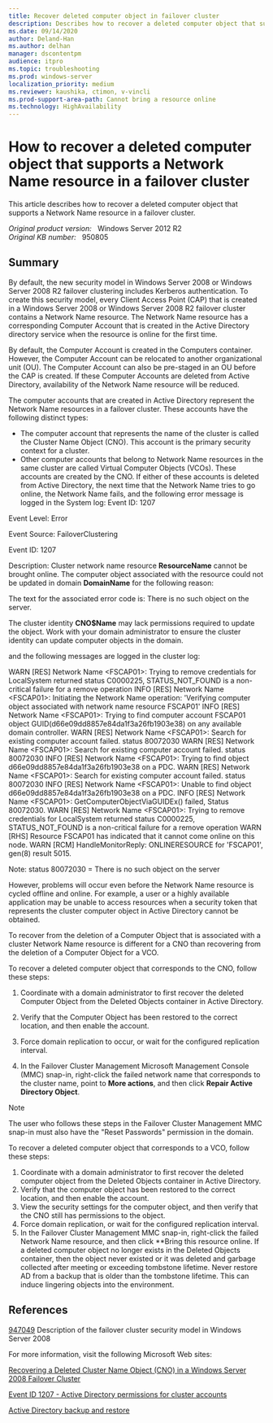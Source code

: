 ```yaml
---
title: Recover deleted computer object in failover cluster
description: Describes how to recover a deleted computer object that supports a Network Name resource in a Windows Server 2008 or Windows Server 2008 R2 failover cluster.
ms.date: 09/14/2020
author: Deland-Han
ms.author: delhan
manager: dscontentpm
audience: itpro
ms.topic: troubleshooting
ms.prod: windows-server
localization_priority: medium
ms.reviewer: kaushika, ctimon, v-vincli
ms.prod-support-area-path: Cannot bring a resource online
ms.technology: HighAvailability
---
```

# How to recover a deleted computer object that supports a Network Name resource in a failover cluster

This article describes how to recover a deleted computer object that supports a Network Name resource in a failover cluster.

_Original product version:_ &nbsp; Windows Server 2012 R2  
_Original KB number:_ &nbsp; 950805

## Summary

By default, the new security model in Windows Server 2008 or Windows Server 2008 R2 failover clustering includes Kerberos authentication. To create this security model, every Client Access Point (CAP) that is created in a Windows Server 2008 or Windows Server 2008 R2 failover cluster contains a Network Name resource. The Network Name resource has a corresponding Computer Account that is created in the Active Directory directory service when the resource is online for the first time.

By default, the Computer Account is created in the Computers container. However, the Computer Account can be relocated to another organizational unit (OU). The Computer Account can also be pre-staged in an OU before the CAP is created. If these Computer Accounts are deleted from Active Directory, availability of the Network Name resource will be reduced.

The computer accounts that are created in Active Directory represent the Network Name resources in a failover cluster. These accounts have the following distinct types:
- The computer account that represents the name of the cluster is called the Cluster Name Object (CNO). This account is the primary security context for a cluster.
- Other computer accounts that belong to Network Name resources in the same cluster are called Virtual Computer Objects (VCOs). These accounts are created by the CNO. If either of these accounts is deleted from Active Directory, the next time that the Network Name tries to go online, the Network Name fails, and the following error message is logged in the System log: Event ID: 1207

Event Level: Error

Event Source: FailoverClustering

Event ID: 1207

Description: Cluster network name resource **ResourceName** cannot be brought online. The computer object associated with the resource could not be updated in domain **DomainName** for the following reason:

The text for the associated error code is: There is no such object on the server.

The cluster identity **CNO$Name** may lack permissions required to update the object. Work with your domain administrator to ensure the cluster identity can update computer objects in the domain.

and the following messages are logged in the cluster log:

WARN [RES] Network Name \<FSCAP01>: Trying to remove credentials for LocalSystem returned status C0000225, STATUS_NOT_FOUND is a non-critical failure for a remove operation
INFO [RES] Network Name \<FSCAP01>: Initiating the Network Name operation: 'Verifying computer object associated with network name resource FSCAP01'
INFO [RES] Network Name \<FSCAP01>: Trying to find computer account FSCAP01 object GUID(d66e09dd8857e84da1f3a26fb1903e38) on any available domain controller.
WARN [RES] Network Name \<FSCAP01>: Search for existing computer account failed. status 80072030
WARN [RES] Network Name \<FSCAP01>: Search for existing computer account failed. status 80072030
INFO [RES] Network Name \<FSCAP01>: Trying to find object d66e09dd8857e84da1f3a26fb1903e38 on a PDC.
WARN [RES] Network Name \<FSCAP01>: Search for existing computer account failed. status 80072030
INFO [RES] Network Name \<FSCAP01>: Unable to find object d66e09dd8857e84da1f3a26fb1903e38 on a PDC.
INFO [RES] Network Name \<FSCAP01>: GetComputerObjectViaGUIDEx() failed, Status 80072030.
WARN [RES] Network Name \<FSCAP01>: Trying to remove credentials for LocalSystem returned status C0000225, STATUS_NOT_FOUND is a non-critical failure for a remove operation
WARN [RHS] Resource FSCAP01 has indicated that it cannot come online on this node.
WARN [RCM] HandleMonitorReply: ONLINERESOURCE for 'FSCAP01', gen(8) result 5015.

Note: status 80072030 = There is no such object on the server

However, problems will occur even before the Network Name resource is cycled offline and online. For example, a user or a highly available application may be unable to access resources when a security token that represents the cluster computer object in Active Directory cannot be obtained.

To recover from the deletion of a Computer Object that is associated with a cluster Network Name resource is different for a CNO than recovering from the deletion of a Computer Object for a VCO.

To recover a deleted computer object that corresponds to the CNO, follow these steps:
1. Coordinate with a domain administrator to first recover the deleted Computer Object from the Deleted Objects container in Active Directory.

2. Verify that the Computer Object has been restored to the correct location, and then enable the account.

3. Force domain replication to occur, or wait for the configured replication interval.

4. In the Failover Cluster Management Microsoft Management Console (MMC) snap-in, right-click the failed network name that corresponds to the cluster name, point to **More actions**, and then click **Repair Active Directory Object**.

> [!NOTE]
> The user who follows these steps in the Failover Cluster Management MMC snap-in must also have the "Reset Passwords" permission in the domain.

To recover a deleted computer object that corresponds to a VCO, follow these steps:
1. Coordinate with a domain administrator to first recover the deleted computer object from the Deleted Objects container in Active Directory.
2. Verify that the computer object has been restored to the correct location, and then enable the account.
3. View the security settings for the computer object, and then verify that the CNO still has permissions to the object.
4. Force domain replication, or wait for the configured replication interval.
5. In the Failover Cluster Management MMC snap-in, right-click the failed Network Name resource, and then click **Bring this resource online. If a deleted computer object no longer exists in the Deleted Objects  container, then the object never existed or it was deleted and garbage collected after meeting or exceeding tombstone lifetime. Never restore AD from a backup that is older than the tombstone lifetime. This can induce lingering objects into the environment.

## References

[947049](https://support.microsoft.com/help/947049) Description of the failover cluster security model in Windows Server 2008  

For more information, visit the following Microsoft Web sites:

 [Recovering a Deleted Cluster Name Object (CNO) in a Windows Server 2008 Failover Cluster](/archive/blogs/askcore/recovering-a-deleted-cluster-name-object-cno-in-a-windows-server-2008-failover-cluster)

 [Event ID 1207 - Active Directory permissions for cluster accounts](/previous-versions/windows/it-pro/windows-server-2008-R2-and-2008/cc773451(v=ws.10)?redirectedfrom=MSDN)

 [Active Directory backup and restore](https://technet.microsoft.com/library/bb727048.aspx)
